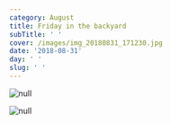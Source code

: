 ```yaml
---
category: August
title: Friday in the backyard
subTitle: ' '
cover: /images/img_20180831_171230.jpg
date: '2018-08-31'
day: ' '
slug: ' '
---
```

![null](/images/img_20180831_171230.jpg)

![null](/images/img_20180831_171052.jpg)
